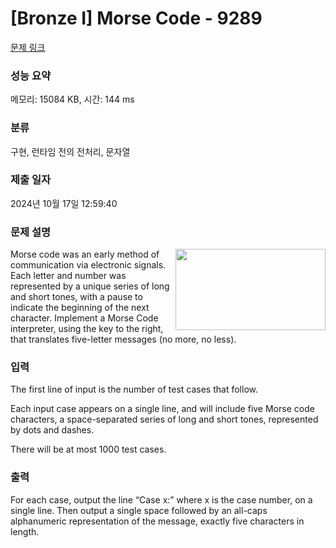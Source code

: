 # [Bronze I] Morse Code - 9289 

[문제 링크](https://www.acmicpc.net/problem/9289) 

### 성능 요약

메모리: 15084 KB, 시간: 144 ms

### 분류

구현, 런타임 전의 전처리, 문자열

### 제출 일자

2024년 10월 17일 12:59:40

### 문제 설명

<p><img alt="" src="https://onlinejudgeimages.s3-ap-northeast-1.amazonaws.com/problem/9289/1.png" style="float:right; height:130px; width:240px">Morse code was an early method of communication via electronic signals. Each letter and number was represented by a unique series of long and short tones, with a pause to indicate the beginning of the next character. Implement a Morse Code interpreter, using the key to the right, that translates five-letter messages (no more, no less).</p>

### 입력 

 <p>The first line of input is the number of test cases that follow.</p>

<p>Each input case appears on a single line, and will include five Morse code characters, a space-separated series of long and short tones, represented by dots and dashes.</p>

<p>There will be at most 1000 test cases.</p>

### 출력 

 <p>For each case, output the line “Case x:” where x is the case number, on a single line. Then output a single space followed by an all-caps alphanumeric representation of the message, exactly five characters in length.</p>

